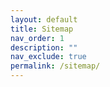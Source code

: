 ```yaml
---
layout: default
title: Sitemap
nav_order: 1
description: ""
nav_exclude: true
permalink: /sitemap/
---
```

